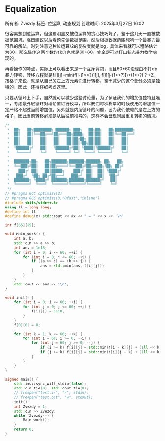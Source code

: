 # Equalization

所有者: Zvezdy
标签: 位运算, 动态规划
创建时间: 2025年3月27日 16:02

很容易想到位运算，但这题明显又被位运算的贪心技巧坑了，鉴于这几天一直被数据范围坑，强烈建议以后看题先读数据范围，然后根据数据范围想猜一个最暴力最可靠的解法。时刻注意这种位运算/2的复杂度就是log，具体来看就可以粗略估计为60，那么操作这两个数的代价也就是60*60，完全是可以打出状态暴力枚举实现的。

再看操作的特点，实际上可以看出来是一个互斥背包，而且60*60没理由不打dp暴力转移，转移方程就是f[i][j]=min(f[i-(1<<?)][j], f[i][j-(1<<?)])+(1<<?) ?→Z，按格子来说，就是从自己的左上方元素们进行转移，鉴于减少的这个部分必须是独特的，因此，还得仔细考虑这里。

只要从循环上下手，自然就可以减少这些讨论量，为了保证我们的增加值独特且唯一，考虑最外层循环对增加值进行枚举，所以我们每次枚举的时候使用的增加值一定严格不超过当前增加值，另外就是内层循环的问题，因为我们依赖的是左上方的格子，因此当前转移必须是从后往前推导的，这样不会出现同层重复转移的情况。

```cpp
/*
 *  ██╗   ██╗████████╗ ██████╗ ███╗   ██╗██╗   ██╗████████╗
 *  ██║   ██║╚══██╔══╝██╔═══██╗████╗  ██║██║   ██║╚══██╔══╝
 *  ██║   ██║   ██║   ██║   ██║██╔██╗ ██║██║   ██║   ██║
 *  ██║   ██║   ██║   ██║   ██║██║╚██╗██║██║   ██║   ██║
 *  ╚██████╔╝   ██║   ╚██████╔╝██║ ╚████║╚██████╔╝   ██║
 *   ╚═════╝    ╚═╝    ╚═════╝ ╚═╝  ╚═══╝ ╚═════╝    ╚═╝
 *
 *  ███████╗██╗   ██╗███████╗███████╗██████╗ ██╗   ██╗
 *  ╚══███╔╝██║   ██║██╔════╝╚══███╔╝██╔══██╗╚██╗ ██╔╝
 *    ███╔╝ ██║   ██║█████╗    ███╔╝ ██║  ██║ ╚████╔╝
 *   ███╔╝  ╚██╗ ██╔╝██╔══╝   ███╔╝  ██║  ██║  ╚██╔╝
 *  ███████╗ ╚████╔╝ ███████╗███████╗██████╔╝   ██║
 *  ╚══════╝  ╚═══╝  ╚══════╝╚══════╝╚═════╝    ╚═╝
 */
// #pragma GCC optimize(2)
// #pragma GCC optimize(3,"Ofast","inline")
#include <bits/stdc++.h>
using ll = long long;
#define int ll
#define debug(x) std::cout << #x << " = " << x << '\n'

int f[65][65];

void Main_work() {
    int a, b;
    std::cin >> a >> b;
    int ans = 1e18;
    for (int i = 0; i <= 60; ++i) {
        for (int j = 0; j <= 60; ++j) {
            if ((a >> i) == (b >> j)) {
                ans = std::min(ans, f[i][j]);
            }
        }
    }
    std::cout << ans << '\n';
}

void init() {
    for (int i = 0; i <= 60; ++i) {
        for (int j = 0; j <= 60; ++j) {
            f[i][j] = 1e18;
        }
    }
    f[0][0] = 0;

    for (int k = 1; k <= 60; ++k) {
        for (int i = 60; i >= 0; --i) {
            for (int j = 60; j >= 0; --j) {
                if (i >= k) f[i][j] = std::min(f[i - k][j] + (1ll << k), f[i][j]);
                if (j >= k) f[i][j] = std::min(f[i][j - k] + (1ll << k), f[i][j]);
            }
        }
    }
}

signed main() {
    std::ios::sync_with_stdio(false);
    std::cin.tie(0), std::cout.tie(0);
    // freopen("test.in", "r", stdin);
    // freopen("test.out", "w", stdout);
    init();
    int Zvezdy = 1;
    std::cin >> Zvezdy;
    while (Zvezdy--) {
        Main_work();
    }
    return 0;
}
```